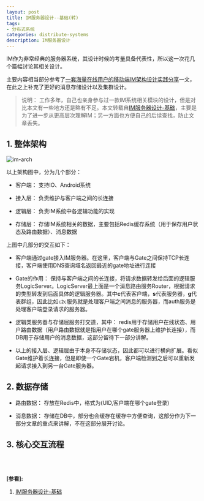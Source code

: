 ```yaml
---
layout: post
title: IM服务器设计--基础(转)
tags:
- 分布式系统
categories: distribute-systems
description: IM服务器设计
---
```


IM作为非常经典的服务器系统，其设计时候的考量具备代表性，所以这一次花几个篇幅讨论其相关设计。

主要内容相当部分参考了[一套海量在线用户的移动端IM架构设计实践分享](http://www.52im.net/thread-812-1-1.html)一文，在此之上补充了更好的消息存储设计以及集群设计。


>说明： 工作多年，自己也亲身参与过一款IM系统相关模块的设计，但是对比本文有一些地方还是略有不足。本文转载自[IM服务器设计-基础](https://www.codedump.info/post/20190608-im-design-base/)，主要是为了进一步从更高层次理解IM；另一方面也方便自己的后续查找，防止文章丢失。

<!-- more -->

## 1. 整体架构

![im-arch](https://ivanzz1001.github.io/records/assets/img/distribute/im/im-arch.png)

以上架构图中，分为几个部分：

* 客户端： 支持IO、Android系统

* 接入层： 负责维护与客户端之间的长连接

* 逻辑层： 负责IM系统中各逻辑功能的实现

* 存储层： 存储IM系统相关的数据，主要包括Redis缓存系统（用于保存用户状态及路由数据）、消息数据

上图中几部分的交互如下：

* 客户端通过gate接入IM服务器。在这里，客户端与Gate之间保持TCP长连接，客户端使用DNS查询域名返回最近的gate地址进行连接

* Gate的作用： 保持与客户端之间的长连接，将请求数据转发给后面的逻辑服务LogicServer。LogicServer最上面是一个消息路由服务Router，根据请求的类型转发到后面具体的逻辑服务器。其中**c**代表客户端，**s**代表服务器，**g**代表群组，因此比如```c2c```服务就是处理客户端之间消息的服务器，而auth服务是处理客户端登录请求的服务器。

* 逻辑类服务器与存储层服务打交道，其中： redis用于存储用户在线状态、用户路由数据（用户路由数据就是指用户在哪个gate服务器上维护长连接），而DB用于存储用户的消息数据，这部分留待下一部分讲解。

* 以上的接入层、逻辑层由于本身不存储状态，因此都可以进行横向扩展。看似Gate维护着长连接，但是即使一个Gate宕机，客户端检测到之后可以重新发起请求接入到另一台Gate服务器。

## 2. 数据存储

* 路由数据： 存放在Redis中，格式为(UID,客户端在哪个gate登录)

* 消息数据： 存储在DB中，部分也会缓存在缓存中方便查询，这部分作为下一部分文章的重点来讲解，不在这部分展开讨论。

## 3. 核心交互流程





<br />
<br />

**[参看]:**

1. [IM服务器设计-基础](https://www.codedump.info/post/20190608-im-design-base/)

<br />
<br />
<br />


